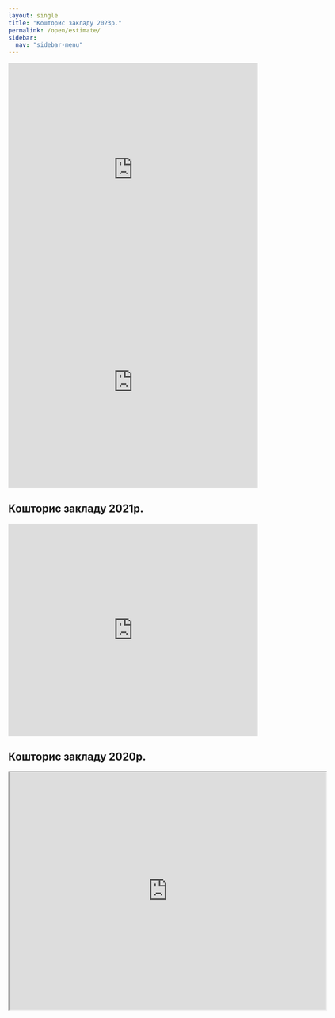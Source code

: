 ```yaml
---
layout: single
title: "Кошторис закладу 2023р."
permalink: /open/estimate/
sidebar:
  nav: "sidebar-menu"
---
```


<div style="left: 0; width: 100%; height: 0; position: relative; padding-bottom: 85.0847%;"><iframe src="https://drive.google.com/file/d/1NyWj1trxRz4z5Ob3MDLsx-XfTU0Q3N6y/preview" style="border: 0; top: 0; left: 0; width: 100%; height: 100%; position: absolute;" allowfullscreen></iframe></div>
<div style="left: 0; width: 100%; height: 0; position: relative; padding-bottom: 85.0847%;"><iframe src="https://drive.google.com/file/d/138M-0TjFsYfpKHZRWVm_cGZ-EB-mwJr-/preview" style="border: 0; top: 0; left: 0; width: 100%; height: 100%; position: absolute;" allowfullscreen></iframe></div>

Кошторис закладу 2021р.
----

<div style="left: 0; width: 100%; height: 0; position: relative; padding-bottom: 85.0847%;"><iframe src="https://drive.google.com/file/d/14t8gCVaMzLp03RddsznMc_vveen6cjMi/preview" style="border: 0; top: 0; left: 0; width: 100%; height: 100%; position: absolute;" allowfullscreen></iframe></div>

Кошторис закладу 2020р.
----

<iframe src="https://drive.google.com/file/d/1DyjbUG-MJr5Qza32ZD6lvyTbc44x9v3u/preview" width="640" height="480" allow="autoplay"></iframe>
